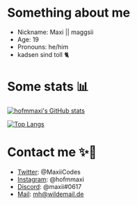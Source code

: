 # Something about me
 - Nickname: Maxi || maggsii
 - Age: 19
 - Pronouns: he/him
 - kadsen sind toll 🐈

# Some stats 📊
[![hofmmaxi's GitHub stats](https://github-readme-stats.vercel.app/api?username=hofmmaxi&count_private=true&show_icons=true&theme=tokyonight&include_all_commits=true&border_radius=25&border_color=4C40B2)](https://github.com/anuraghazra/github-readme-stats)

[![Top Langs](https://github-readme-stats.vercel.app/api/top-langs/?username=hofmmaxi&langs_count=10&layout=compact&compact=true&theme=tokyonight&border_radius=25&border_color=4C40B2)](https://github.com/anuraghazra/github-readme-stats)

# Contact me ✨💖
 - [Twitter](https://twitter.com/MaxiiCodes): @MaxiiCodes
 - [Instagram](https://instagram.com/hofmmaxi): @hofmmaxi
 - [Discord](https://discord.com/users/463044315007156224): @maxii#0617
 - [Mail](mailto:mh@wildemail.de): mh@wildemail.de
